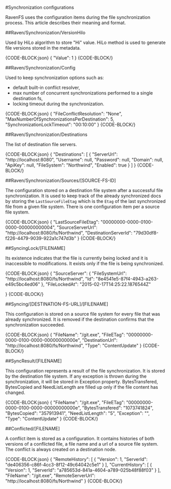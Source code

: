 #Synchronization configurations

RavenFS uses the configuration items during the file synchronization process. This article describes their meaning and format.

##Raven/Synchronization/VersionHilo

Used by HiLo algorithm to store "Hi" value. HiLo method is used to generate file versions stored in the metadata.

{CODE-BLOCK:json}
{
    "Value": 1
}
{CODE-BLOCK/}

##Raven/Synchronization/Config

Used to keep synchronization options such as:

* default built-in conflict resolver,
* max number of concurrent synchronizations performed to a single destination fs,
* locking timeout during the synchronization.

{CODE-BLOCK:json}
{
    "FileConflictResolution": "None",
    "MaxNumberOfSynchronizationsPerDestination": 5,
    "SynchronizationLockTimeout": "00:10:00"
}
{CODE-BLOCK/}

##Raven/Synchronization/Destinations

The list of destination file servers.

{CODE-BLOCK:json}
{
    "Destinations": 
	[
		{
			"ServerUrl": "http://localhost:8080",
			"Username": null,
			"Password": null,
			"Domain": null,
			"ApiKey": null,
			"FileSystem": "Northwind",
			"Enabled": true
		}
	]
}
{CODE-BLOCK/}

##Raven/Synchronization/Sources/[SOURCE-FS-ID]

The configuration stored on a destination file system after a successful file synchronization. It is used to keep track of the already synchronized docs by storing the `LastSourceFileEtag` which is the `Etag` of the last synchronized file from a given file system. There is one configuration item per a source file system.

{CODE-BLOCK:json}
{
    "LastSourceFileEtag": "00000000-0000-0100-0000-000000000004",
    "SourceServerUrl": "http://localhost:8080/fs/Northwind",
    "DestinationServerId": "79d30df8-f226-4479-9039-922a1c747d3b"
}
{CODE-BLOCK/}

##SyncingLock/[FILENAME]

Its existence indicates that the file is currently being locked and it is inaccessible to modifications. It exists only if the file is being synchronized.

{CODE-BLOCK:json}
{
    "SourceServer": 
    {
        "FileSystemUrl": "http://localhost:8080/fs/Northwind",
        "Id": "8e4541e5-87f4-4943-a263-e49c5bc4ed06"
    },
    "FileLockedAt": "2015-02-17T14:25:22.1876544Z"

}
{CODE-BLOCK/}

##Syncing/[DESTINATION-FS-URL]/[FILENAME]

This configuration is stored on a source file system for every file that was already synchronized. It is removed if the destination confirms that the synchronization succeeded.

{CODE-BLOCK:json}
{
    "FileName": "/git.exe",
    "FileETag": "00000000-0000-0100-0000-00000000000e",
    "DestinationUrl": "http://localhost:8080/fs/Northwind",
    "Type": "ContentUpdate"
}
{CODE-BLOCK/}

##SyncResult/[FILENAME]

This configuration represents a result of the file synchronization. It is stored by the destination file system. If any exception is thrown during the synchronization, it will be stored in Exception property.
BytesTransfered, BytesCopied and NeedListLength are filled up only if the file content has changed.

{CODE-BLOCK:json}
{
    "FileName": "/git.exe",
    "FileETag": "00000000-0000-0100-0000-00000000000e",
    "BytesTransfered": "1073741824",
    "BytesCopied": "357913941",
    "NeedListLength": "5",
    "Exception": "",
    "Type": "ContentUpdate"
}
{CODE-BLOCK/}

##Conflicted/[FILENAME]

A conflict item is stored as a configuration. It contains histories of both versions of a conflicted file, a file name and a url of a source file system. 
The conflict is always created on a destination node.

{CODE-BLOCK:json}
{
    "RemoteHistory": 
	[
		{
			"Version": 1,
			"ServerId": "de406356-c86f-4cc3-8f12-49c64042c5e1"
		}
	],
	"CurrentHistory":
	[
		{
			"Version": 1,
			"ServerId": "a785653d-841a-4604-a789-025b48f88f03"
		}
	],
    "FileName": "/git.exe",
    "RemoteServerUrl": "http://localhost:8080/fs/Northwind"
}
{CODE-BLOCK/}

